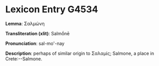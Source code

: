 # Lexicon Entry G4534

**Lemma**: Σαλμώνη

**Transliteration (xlit)**: Salmṓnē

**Pronunciation**: sal-mo'-nay

**Description**:
perhaps of similar origin to Σαλαμίς; Salmone, a place in Crete:--Salmone.

